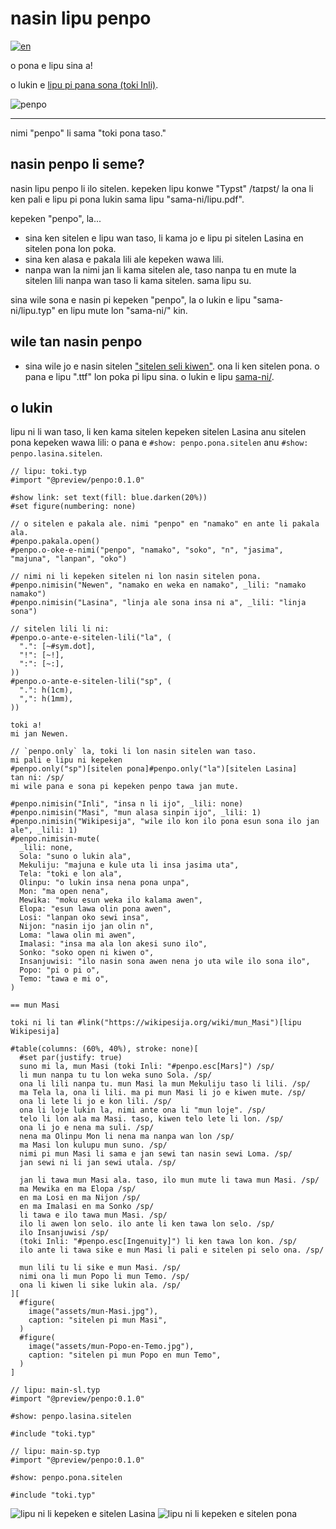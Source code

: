 # nasin lipu penpo

[![en](https://img.shields.io/badge/lang-en-red.svg)](README.md)

o pona e lipu sina a!

o lukin e [lipu pi pana sona (toki Inli)](https://github.com/Vanille-N/penpo.typ/releases/download/v0.1.0/lipu-sona.pdf).

<picture>
  <source media="(prefers-color-scheme: dark)" srcset="logo/penpo-dark.svg">
  <img alt="penpo" src="logo/penpo-light.svg">
</picture>

---

nimi "penpo" li sama "toki pona taso."

## nasin penpo li seme?

nasin lipu penpo li ilo sitelen.
kepeken lipu konwe "Typst" /taɪpst/ la ona li ken pali e lipu
pi pona lukin sama lipu "sama-ni/lipu.pdf".

kepeken "penpo", la...
- sina ken sitelen e lipu wan taso, li kama jo e lipu pi
  sitelen Lasina en sitelen pona lon poka.
- sina ken alasa e pakala lili ale kepeken wawa lili.
- nanpa wan la nimi jan li kama sitelen ale,
  taso nanpa tu en mute la sitelen lili nanpa wan taso
  li kama sitelen. sama lipu su.

sina wile sona e nasin pi kepeken "penpo",
la o lukin e lipu "sama-ni/lipu.typ" en
lipu mute lon "sama-ni/" kin.

## wile tan nasin penpo

- sina wile jo e nasin sitelen
  ["sitelen seli kiwen"](https://www.kreativekorp.com/software/fonts/sitelenselikiwen/).
  ona li ken sitelen pona.
  o pana e lipu ".ttf" lon poka pi lipu sina.
  o lukin e lipu [sama-ni/](https://github.com/Vanille-N/penpo.typ/tree/v0.1.0/sama-ni).

## o lukin

lipu ni li wan taso, li ken kama sitelen kepeken sitelen Lasina anu sitelen pona
kepeken wawa lili: o pana e `#show: penpo.pona.sitelen` anu `#show: penpo.lasina.sitelen`.

```typ
// lipu: toki.typ
#import "@preview/penpo:0.1.0"

#show link: set text(fill: blue.darken(20%))
#set figure(numbering: none)

// o sitelen e pakala ale. nimi "penpo" en "namako" en ante li pakala ala.
#penpo.pakala.open()
#penpo.o-oke-e-nimi("penpo", "namako", "soko", "n", "jasima", "majuna", "lanpan", "oko")

// nimi ni li kepeken sitelen ni lon nasin sitelen pona.
#penpo.nimisin("Newen", "namako en weka en namako", _lili: "namako namako")
#penpo.nimisin("Lasina", "linja ale sona insa ni a", _lili: "linja sona")

// sitelen lili li ni:
#penpo.o-ante-e-sitelen-lili("la", (
  ".": [~#sym.dot],
  "!": [~!],
  ":": [~:],
))
#penpo.o-ante-e-sitelen-lili("sp", (
  ".": h(1cm),
  ",": h(1mm),
))

toki a!
mi jan Newen.

// `penpo.only` la, toki li lon nasin sitelen wan taso.
mi pali e lipu ni kepeken
#penpo.only("sp")[sitelen pona]#penpo.only("la")[sitelen Lasina]
tan ni: /sp/
mi wile pana e sona pi kepeken penpo tawa jan mute.

#penpo.nimisin("Inli", "insa n li ijo", _lili: none)
#penpo.nimisin("Masi", "mun alasa sinpin ijo", _lili: 1)
#penpo.nimisin("Wikipesija", "wile ilo kon ilo pona esun sona ilo jan ale", _lili: 1)
#penpo.nimisin-mute(
  _lili: none,
  Sola: "suno o lukin ala",
  Mekuliju: "majuna e kule uta li insa jasima uta",
  Tela: "toki e lon ala",
  Olinpu: "o lukin insa nena pona unpa",
  Mon: "ma open nena",
  Mewika: "moku esun weka ilo kalama awen",
  Elopa: "esun lawa olin pona awen",
  Losi: "lanpan oko sewi insa",
  Nijon: "nasin ijo jan olin n",
  Loma: "lawa olin mi awen",
  Imalasi: "insa ma ala lon akesi suno ilo",
  Sonko: "soko open ni kiwen o",
  Insanjuwisi: "ilo nasin sona awen nena jo uta wile ilo sona ilo",
  Popo: "pi o pi o",
  Temo: "tawa e mi o",
)

== mun Masi

toki ni li tan #link("https://wikipesija.org/wiki/mun_Masi")[lipu Wikipesija]

#table(columns: (60%, 40%), stroke: none)[
  #set par(justify: true)
  suno mi la, mun Masi (toki Inli: "#penpo.esc[Mars]") /sp/
  li mun nanpa tu tu lon weka suno Sola. /sp/
  ona li lili nanpa tu. mun Masi la mun Mekuliju taso li lili. /sp/
  ma Tela la, ona li lili. ma pi mun Masi li jo e kiwen mute. /sp/
  ona li lete li jo e kon lili. /sp/
  ona li loje lukin la, nimi ante ona li "mun loje". /sp/
  telo li lon ala ma Masi. taso, kiwen telo lete li lon. /sp/
  ona li jo e nena ma suli. /sp/
  nena ma Olinpu Mon li nena ma nanpa wan lon /sp/
  ma Masi lon kulupu mun suno. /sp/
  nimi pi mun Masi li sama e jan sewi tan nasin sewi Loma. /sp/
  jan sewi ni li jan sewi utala. /sp/

  jan li tawa mun Masi ala. taso, ilo mun mute li tawa mun Masi. /sp/
  ma Mewika en ma Elopa /sp/
  en ma Losi en ma Nijon /sp/
  en ma Imalasi en ma Sonko /sp/
  li tawa e ilo tawa mun Masi. /sp/
  ilo li awen lon selo. ilo ante li ken tawa lon selo. /sp/
  ilo Insanjuwisi /sp/
  (toki Inli: "#penpo.esc[Ingenuity]") li ken tawa lon kon. /sp/
  ilo ante li tawa sike e mun Masi li pali e sitelen pi selo ona. /sp/

  mun lili tu li sike e mun Masi. /sp/
  nimi ona li mun Popo li mun Temo. /sp/
  ona li kiwen li sike lukin ala. /sp/
][
  #figure(
    image("assets/mun-Masi.jpg"),
    caption: "sitelen pi mun Masi",
  )
  #figure(
    image("assets/mun-Popo-en-Temo.jpg"),
    caption: "sitelen pi mun Popo en mun Temo",
  )
]
```
```typ
// lipu: main-sl.typ
#import "@preview/penpo:0.1.0"

#show: penpo.lasina.sitelen

#include "toki.typ"
```
```typ
// lipu: main-sp.typ
#import "@preview/penpo:0.1.0"

#show: penpo.pona.sitelen

#include "toki.typ"
```
![lipu ni li kepeken e sitelen Lasina](sama-ni/main-sl.svg)
![lipu ni li kepeken e sitelen pona](sama-ni/main-sp.svg)

